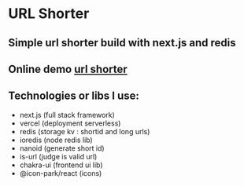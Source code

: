 # URL Shorter

## Simple url shorter build with next.js and redis

## Online demo [url shorter](https://zlz.pw/)

## Technologies or libs I use:

- next.js (full stack framework)
- vercel (deployment serverless)
- redis (storage kv : shortid and long urls)
- ioredis (node redis lib)
- nanoid (generate short id)
- is-url (judge is valid url)
- chakra-ui (frontend ui lib)
- @icon-park/react (icons)
